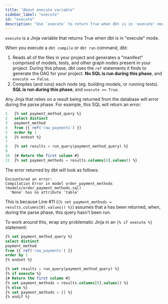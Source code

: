 ```yaml
---
title: "About execute variable"
sidebar_label: "execute"
id: "execute"
description: "Use `execute` to return True when dbt is in 'execute' mode."
---
```


`execute` is a Jinja variable that returns True when dbt is in "execute" mode.

When you execute a `dbt compile` or `dbt run` command, dbt:

1. Reads all of the files in your project and generates a "manifest" comprised of models, tests, and other graph nodes present in your project. During this phase, dbt uses the `ref` statements it finds to  generate the DAG for your project. **No SQL is run during this phase**, and `execute == False`.
2. Compiles (and runs) each node (eg. building models, or running tests). **SQL is run during this phase**, and `execute == True`.

Any Jinja that relies on a result being returned from the database will error during the parse phase. For example, this SQL will return an error:

<File name='models/order_payment_methods.sql'>

```sql
1   {% set payment_method_query %}
2   select distinct
3   payment_method
4   from {{ ref('raw_payments') }}
5   order by 1
6   {% endset %}
7
8   {% set results = run_query(payment_method_query) %}
9
10  {# Return the first column #}
11  {% set payment_methods = results.columns[0].values() %}

```

</File>

The error returned by dbt will look as follows:
```
Encountered an error:
Compilation Error in model order_payment_methods (models/order_payment_methods.sql)
  'None' has no attribute 'table'

```
This is because Line #11 (`{% set payment_methods = results.columns[0].values() %}`) assumes that a <Term id="table" /> has been returned, when, during the parse phase, this query hasn't been run.

To work around this, wrap any problematic Jinja in an `{% if execute %}` statement:

<File name='models/order_payment_methods.sql'>

```sql
{% set payment_method_query %}
select distinct
payment_method
from {{ ref('raw_payments') }}
order by 1
{% endset %}

{% set results = run_query(payment_method_query) %}
{% if execute %}
{# Return the first column #}
{% set payment_methods = results.columns[0].values() %}
{% else %}
{% set payment_methods = [] %}
{% endif %}
```

</File>
